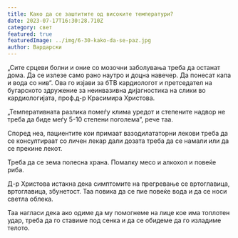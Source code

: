```yaml
---
title: Како да се заштитите од високите температури?
date: 2023-07-17T16:30:28.710Z
category: свет
featured: true
featuredImage: ../img/6-30-kako-da-se-paz.jpg
author: Вардарски
---
```

„Сите срцеви болни и оние со мозочни заболувања треба да останат дома. Да се ​​излезе само рано наутро и доцна навечер. Да понесат капа и вода со нив“. Ова го изјави за бТВ кардиологот и претседател на бугарското здружение за неинвазивна дијагностика на слики во кардиологијата, проф.д-р Красимира Христова.

„Температивната разлика помеѓу клима уредот и степените надвор не треба да биде меѓу 5-10 степени поголема“, рече таа.

Според неа, пациентите кои примаат вазодилататорни лекови треба да се консултираат со личен лекар дали дозата треба да се намали или да се прекине лекот.

Треба да се зема полесна храна. Помалку месо и алкохол и повеќе риба.

Д-р Христова истакна дека симптомите на прегревање се вртоглавица, вртоглавица, збунетост. Таа повика да се пие повеќе вода и да се носи светла облека.

Таа нагласи дека ако одиме да му помогнеме на лице кое има топлотен удар, треба да го ставиме под сенка и да се обидеме да го изладиме телото.